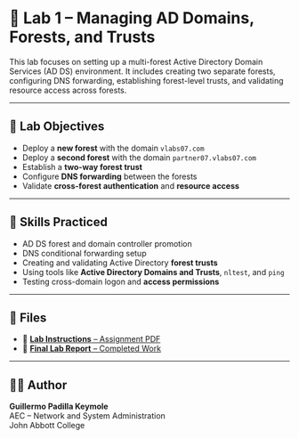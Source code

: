 # 🧪 Lab 1 – Managing AD Domains, Forests, and Trusts

This lab focuses on setting up a multi-forest Active Directory Domain Services (AD DS) environment. It includes creating two separate forests, configuring DNS forwarding, establishing forest-level trusts, and validating resource access across forests.

---

## 🧭 Lab Objectives

- Deploy a **new forest** with the domain `vlabs07.com`
- Deploy a **second forest** with the domain `partner07.vlabs07.com`
- Establish a **two-way forest trust**
- Configure **DNS forwarding** between the forests
- Validate **cross-forest authentication** and **resource access**

---

## 🔧 Skills Practiced

- AD DS forest and domain controller promotion
- DNS conditional forwarding setup
- Creating and validating Active Directory **forest trusts**
- Using tools like **Active Directory Domains and Trusts**, `nltest`, and `ping`
- Testing cross-domain logon and **access permissions**

---

## 📄 Files

- 📘 [**Lab Instructions** – Assignment PDF](./Lab%20Assignment%201%20(Part%20I).pdf)
- 📝 [**Final Lab Report** – Completed Work](./Lab1_Assignment_(Part%20I)_%20Guillermo_Padilla_Keymole.pdf)


---

## 👨‍💻 Author

**Guillermo Padilla Keymole**  
AEC – Network and System Administration  
John Abbott College
